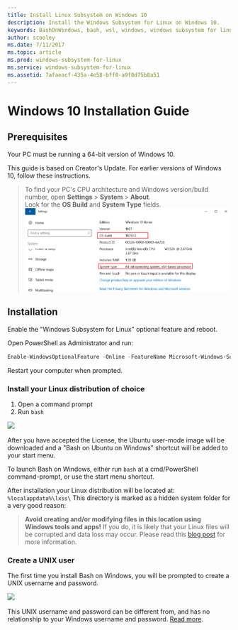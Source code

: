 ```yaml
---
title: Install Linux Subsystem on Windows 10
description: Install the Windows Subsystem for Linux on Windows 10.
keywords: BashOnWindows, bash, wsl, windows, windows subsystem for linux, windowssubsystem, ubuntu, windows 10
author: scooley
ms.date: 7/11/2017
ms.topic: article
ms.prod: windows-subsystem-for-linux
ms.service: windows-subsystem-for-linux
ms.assetid: 7afaeacf-435a-4e58-bff0-a9f0d75b8a51
---
```


# Windows 10 Installation Guide

## Prerequisites
Your PC must be running a 64-bit version of Windows 10.

This guide is based on Creator's Update.  For earlier versions of Windows 10, follow these instructions.

> To find your PC's CPU architecture and Windows version/build number, open **Settings** > **System** > **About**.  
  Look for the **OS Build** and **System Type** fields.
  ![](media/system.png) 

## Installation
Enable the "Windows Subsystem for Linux" optional feature and reboot.

Open PowerShell as Administrator and run:
``` PowerShell
Enable-WindowsOptionalFeature -Online -FeatureName Microsoft-Windows-Subsystem-Linux
```

Restart your computer when prompted.

### Install your Linux distribution of choice
1. Open a command prompt
1. Run `bash` 
  
  ![](media/bashShellInstall.png)
  
After you have accepted the License, the Ubuntu user-mode image will be downloaded and a "Bash on Ubuntu on Windows" shortcut will be added to your start menu.

To launch Bash on Windows, either run `bash` at a cmd/PowerShell command-prompt, or use the start menu shortcut.

After installation your Linux distribution will be located at: `%localappdata%\lxss\`
This directory is marked as a hidden system folder for a very good reason: 

> **Avoid creating and/or modifying files in this location using Windows tools 
> and apps!** If you do, it is likely that your Linux files will be corrupted and data loss may occur. 
> Please read this [blog post](https://blogs.msdn.microsoft.com/commandline/2016/11/17/do-not-change-linux-files-using-windows-apps-and-tools/) 
> for more information.

### Create a UNIX user
The first time you install Bash on Windows, you will be prompted to create a UNIX username and password.

![](media/new-user.png)
  
This UNIX username and password can be different from, and has no relationship to your Windows username 
and password. [Read more](https://msdn.microsoft.com/en-us/commandline/wsl/user_support).
